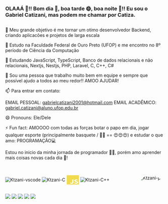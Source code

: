 ### OLAAÁ 👋!! Bom dia 🌝, boa tarde 🌞, boa noite 🌚!! Eu sou o Gabriel Catizani, mas podem me chamar por Catiza. 

##

🔭 Meu grande objetivo é me tornar um otimo desenvolvedor Backend, criando aplicacões e projetos de larga escala

🏫 Estudo na Faculdade Federal de Ouro Preto (UFOP) e me encontro no 8º período de Ciência da Computação

🌱 Estudando JavaScript, TypeScript, Banco de dados relacionais e não relacionais, Nextjs, Nestjs, PHP, Laravel, C, C++, C#

👯 Sou uma pessoa que trabalho muito bem em equipe e sempre que possível ajudo a todos ao meu redor!! AMOO AJUDAR!

📫 Para entrar em contato:

EMAIL PESSOAL: gabrielcatizani2001@hotmail.com
EMAIL ACADÊMICO: gabriel.catizani@aluno.ufop.edu.br

😄 Pronouns: Ele/Dele

⚡ Fun fact: AMOOOO com todas as forças botar o papo em dia, jogar qualquer esporte (principalmente basquete / 🏀🏀 == 😍😍😍) e estudar o que amo: PROGRAMAÇÃO💻

Estou no inicio da minha jornada de programador 🧗‍♂, porém amo aprender mais coisas novas cada dia 📖!


##

<div style="display: inline_block"><br>
  <img align="center" alt="Ktzani-vscode" height="30" width="40" src="https://cdn.jsdelivr.net/gh/devicons/devicon/icons/vscode/vscode-original.svg">
  <img align="center" alt="Ktzani-C" height="30" width="40" src="https://cdn.jsdelivr.net/gh/devicons/devicon/icons/c/c-original.svg">
  <img align="center" alt="Ktzani-Js" height="30" width="40" src="https://raw.githubusercontent.com/devicons/devicon/master/icons/javascript/javascript-plain.svg">
  <img align="center" alt="Ktzani-C++" height="30" width="60" src="https://img.shields.io/badge/C%2B%2B-00599C?style=for-the-badge&logo=c%2B%2B&logoColor=white">
  <img align="right" alt="Ktzani-pic" height="150" style="border-radius:50px;" src="https://i.pinimg.com/originals/95/dd/60/95dd6052a734c650ccc719a5e11bd1b5.gif">
</div>      
      
##
      
<div>
  <a href="https://www.instagram.com/gabriel_catiza/" target="_blank"><img src="https://img.shields.io/badge/-Instagram-%23E4405F?style=for-the-badge&logo=instagram&logoColor=white" target="_blank"></a>
  <a href="https://www.twitch.tv/ktzani" target="_blank"><img src="https://img.shields.io/badge/Twitch-9146FF?style=for-the-badge&logo=twitch&logoColor=white" target="_blank"></a>
  <a href = "mailto:gabrielcatizani2001@hotmail.com"><img src="https://img.shields.io/badge/Microsoft_Outlook-0078D4?style=for-the-badge&logo=microsoft-outlook&logoColor=white" target="_blank"></a>
  <a href = "mailto:gabriel.catizani@aluno.ufop.edu.br"><img src="https://img.shields.io/badge/Gmail-D14836?style=for-the-badge&logo=gmail&logoColor=white" target="_blank"></a>
  <a href="https://www.linkedin.com/in/gabriel-catizani-faria-oliveira-25a92221b/" target="_blank"><img src="https://img.shields.io/badge/-LinkedIn-%230077B5?style=for-the-badge&logo=linkedin&logoColor=white" target="_blank"></a> 
</div>
